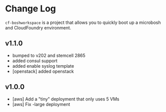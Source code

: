 Change Log
==========

`cf-boshworkspace` is a project that allows you to quickly boot up a microbosh and CloudFoundry environment.

v1.1.0
------

- bumped to v202 and stemcell 2865
- added consul support
- added enable syslog template
- [openstack] added openstack

v1.0.0
-----

- [aws] Add a "tiny" deployment that only uses 5 VMs
- [aws] Fix -large deployment
